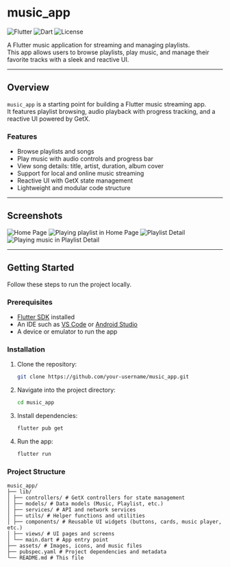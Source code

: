 # music_app

![Flutter](https://img.shields.io/badge/Flutter-3.13-blue?logo=flutter&logoColor=white)
![Dart](https://img.shields.io/badge/Dart-3.2-blue?logo=dart&logoColor=white)
![License](https://img.shields.io/badge/License-MIT-green)

A Flutter music application for streaming and managing playlists.  
This app allows users to browse playlists, play music, and manage their favorite tracks with a sleek and reactive UI.

---

## Overview

`music_app` is a starting point for building a Flutter music streaming app.  
It features playlist browsing, audio playback with progress tracking, and a reactive UI powered by GetX.

### Features

- Browse playlists and songs
- Play music with audio controls and progress bar
- View song details: title, artist, duration, album cover
- Support for local and online music streaming
- Reactive UI with GetX state management
- Lightweight and modular code structure

---

## Screenshots

<!-- Replace with your app screenshots -->

![Home Page](asset/screenshot/homepage.png)
![Playing playlist in Home Page](asset/screenshot/playing_playlist.png)
![Playlist Detail](asset/screenshot/playlist.png)
![Playing music in Playlist Detail](asset/screenshot/playing_music.png)

---

## Getting Started

Follow these steps to run the project locally.

### Prerequisites

- [Flutter SDK](https://docs.flutter.dev/get-started/install) installed
- An IDE such as [VS Code](https://code.visualstudio.com/) or [Android Studio](https://developer.android.com/studio)
- A device or emulator to run the app

### Installation

1. Clone the repository:

   ```bash
   git clone https://github.com/your-username/music_app.git

   ```

2. Navigate into the project directory:

   ```bash
   cd music_app

   ```

3. Install dependencies:

   ```bash
   flutter pub get

   ```

4. Run the app:
   ```bash
   flutter run
   ```

### Project Structure

```
music_app/
├── lib/
│ ├── controllers/ # GetX controllers for state management
│ ├── models/ # Data models (Music, Playlist, etc.)
│ ├── services/ # API and network services
│ ├── utils/ # Helper functions and utilities
│ ├── components/ # Reusable UI widgets (buttons, cards, music player, etc.)
│ ├── views/ # UI pages and screens
│ └── main.dart # App entry point
├── assets/ # Images, icons, and music files
├── pubspec.yaml # Project dependencies and metadata
└── README.md # This file
```
